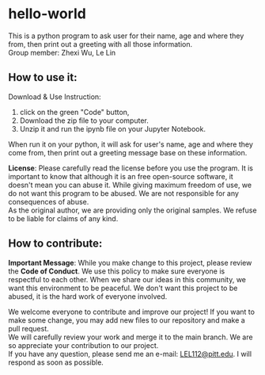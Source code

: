 # hello-world
This is a python program to ask user for their name, age and where they from, then print out a greeting with all those information.  
Group member: Zhexi Wu, Le Lin


## How to use it:
Download & Use Instruction:
1. click on the green "Code" button, 
2. Download the zip file to your computer. 
3. Unzip it and run the ipynb file on your Jupyter Notebook.

When run it on your python, it will ask for user's name, age and where they come from, then print out a greeting message base on these information.  

__License__: Please carefully read the license before you use the program. It is important to know that although it is an free open-source software, it doesn't mean you can abuse it. While giving maximum freedom of use, we do not want this program to be abused. We are not responsible for any consequences of abuse.  
As the original author, we are providing only the original samples. We refuse to be liable for claims of any kind.
  
  
## How to contribute:  
__Important Message__: While you make change to this project, please review the __Code of Conduct__. We use this policy to make sure everyone is respectful to each other. When we share our ideas in this community, we want this environment to be peaceful. We don't want this project to be abused, it is the hard work of everyone involved.  

We welcome everyone to contribute and improve our project! If you want to make some change, you may add new files to our repository and make a pull request.  
We will carefully review your work and merge it to the main branch. We are so appreciate your contribution to our project.  
If you have any question, please send me an e-mail: LEL112@pitt.edu. I will respond as soon as possible.
